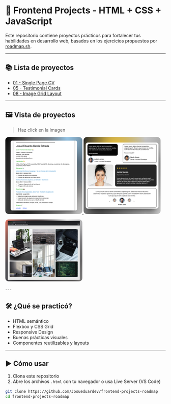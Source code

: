 # 🚀 Frontend Projects - HTML + CSS + JavaScript

Este repositorio contiene proyectos prácticos para fortalecer tus habilidades en desarrollo web, basados en los ejercicios propuestos por [roadmap.sh](https://roadmap.sh/frontend).

---

## 📚 Lista de proyectos

- [01 - Single Page CV](https://roadmap.sh/projects/single-page-cv)
- [05 - Testimonial Cards](https://roadmap.sh/projects/testimonial-cards)
- [08 - Image Grid Layout](https://roadmap.sh/projects/image-grid-layout)

---

## 🖼️ Vista de proyectos
> Haz click en la imagen
<p align="left">
  <a href='./01-single-page-CV/'>
    <img width="48%" src="./assets/images/01-single-page-cv.png" alt="single page cv" style="border-radius: 10px;" />
  </a>
  <a href='./05-testimonial-cards/'>
    <img width="48%" src="./assets/images/05-testimonials-cards.png" alt="testimonial cards" style="border-radius: 10px;"/>
  </a>
</p>

<p align="left">
  <a href='./08-image-grid-layout/'>
    <img width="48%" src="./assets/images/08-image-grid-layout.png" alt="image grid layout" style="border-radius: 10px;" />
  </a>
</p>
---

## 🛠️ ¿Qué se practicó?

- HTML semántico
- Flexbox y CSS Grid
- Responsive Design
- Buenas prácticas visuales
- Componentes reutilizables y layouts

---

## ▶️ Cómo usar

1. Clona este repositorio
2. Abre los archivos `.html` con tu navegador o usa Live Server (VS Code)

```bash
git clone https://github.com/Josueduardev/frontend-projects-roadmap
cd frontend-projects-roadmap
